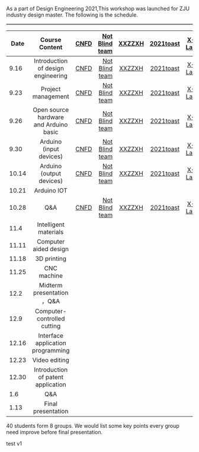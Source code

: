 As a part of Design Engineering 2021,This workshop was launched for ZJU industry design master.
The following is the schedule.



<table width="95%" border="1" cellpadding="2" cellspacing="1">

| Date        | Course Content           |  [CNFD](https://1831626605.wixsite.com/cnfd)| [Not Blind team](https://duckweed2222.wixsite.com/my-site-3)| [XXZZXH](https://xxzzxh.github.io/) | [2021toast](https://perfect-anger-34c.notion.site/2021-Toast-9d52603d5d39409b8337738a551b5df1)|[X-Lab](https://x-labby.webflow.io/) |  [Group6]()| [Group7]()| [Group8]()| 
| ------------- | :-----:| :-----:|-----:|	 :-----:| :-----:|:-----:|:-----:| :-----:|-----:|	
| 9.16      | Introduction of design engineering |  [CNFD](https://1831626605.wixsite.com/cnfd)| [Not Blind team](https://duckweed2222.wixsite.com/my-site-3)| [XXZZXH](https://xxzzxh.github.io/) | [2021toast](https://perfect-anger-34c.notion.site/2021-Toast-9d52603d5d39409b8337738a551b5df1)|[X-Lab](https://x-labby.webflow.io/) |  [Group6]()| [Group7]()| [Group8]()| 
| 9.23      | Project management      |   [CNFD](https://1831626605.wixsite.com/cnfd)| [Not Blind team](https://duckweed2222.wixsite.com/my-site-3)| [XXZZXH](https://xxzzxh.github.io/) | [2021toast](https://perfect-anger-34c.notion.site/2021-Toast-9d52603d5d39409b8337738a551b5df1)|[X-Lab](https://x-labby.webflow.io/) |  [Group6]()| [Group7]()| [Group8]()| 
| 9.26 | Open source hardware and Arduino basic  |  [CNFD](https://1831626605.wixsite.com/cnfd)| [Not Blind team](https://duckweed2222.wixsite.com/my-site-3)| [XXZZXH](https://xxzzxh.github.io/) | [2021toast](https://perfect-anger-34c.notion.site/2021-Toast-9d52603d5d39409b8337738a551b5df1)|[X-Lab](https://x-labby.webflow.io/) |  [Group6]()| [Group7]()| [Group8]()|  
| 9.30      | Arduino (input devices)     |   [CNFD](https://1831626605.wixsite.com/cnfd)| [Not Blind team](https://duckweed2222.wixsite.com/my-site-3)| [XXZZXH](https://xxzzxh.github.io/) | [2021toast](https://perfect-anger-34c.notion.site/2021-Toast-9d52603d5d39409b8337738a551b5df1)|[X-Lab](https://x-labby.webflow.io/) |  [Group6]()| [Group7]()| [Group8]()| 
| 10.14 | Arduino (output devices)      |   [CNFD](https://1831626605.wixsite.com/cnfd)| [Not Blind team](https://duckweed2222.wixsite.com/my-site-3)| [XXZZXH](https://xxzzxh.github.io/) | [2021toast](https://perfect-anger-34c.notion.site/2021-Toast-9d52603d5d39409b8337738a551b5df1)|[X-Lab](https://x-labby.webflow.io/) |  [Group6]()| [Group7]()| [Group8]()| 
| 10.21     | Arduino IOT     |  
| 10.28 | Q&A      |   [CNFD](https://1831626605.wixsite.com/cnfd)| [Not Blind team](https://duckweed2222.wixsite.com/my-site-3)| [XXZZXH](https://xxzzxh.github.io/) | [2021toast](https://perfect-anger-34c.notion.site/2021-Toast-9d52603d5d39409b8337738a551b5df1)|[X-Lab](https://x-labby.webflow.io/) |  [Group6]()| [Group7]()| [Group8]()| 
|11.4     |Intelligent materials     |  
| 11.11 | Computer aided design      |  
| 11.18     | 3D printing      |  
| 11.25| CNC machine      |   
| 12.2     | Midterm presentation ，Q&A     |  
| 12.9 | Computer-controlled cutting      |  
| 12.16      | Interface application programming  |  
| 12.23 | Video editing      |  
| 12.30    | Introduction of patent application |  
| 1.6 | Q&A     |  
| 1.13 | Final presentation    |  

40 students form 8 groups.
We would list some key points every group need improve before final presentation.

test v1
